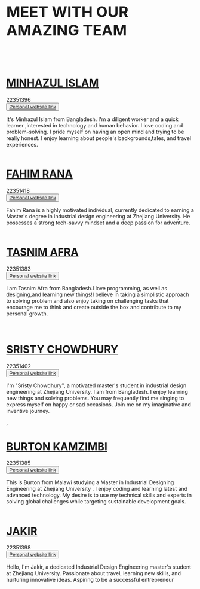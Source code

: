 
 <div class="demo">
        <div class="container">
            <div class="row text-center">
                <h1 class="white" style="text-align:left; font-size:40px;">MEET WITH OUR AMAZING TEAM </h1>
                <br>
                <br>
            </div>

<div class="row">
                <div class="col-md-4 col-sm-6">
                    <div class="our-team">
                        <div class="pic">
                            <img src="IMAGE/profile/minhaz.png" alt=""/>
                        </div>
                        <div class="team-content">
                        <h1><a href="https://minhazul249602.github.io/cv/">MINHAZUL ISLAM</a></h1>
                            <span class="post">22351396</span><br>
                             <button class="button button1"><a href="https://minhazul249602.github.io/cv/">Personal website link</a></button>
                            <p class="description">
                              It's Minhazul Islam from Bangladesh. I'm a diligent worker and a quick learner 
                                  ,interested in technology and human behavior. I love coding and problem-solving. 
                                  I pride myself on having an open mind and trying to be really honest. I enjoy learning about people's backgrounds,tales, and travel experiences.
                            </p>
                        </div>
                    </div>
                </div>

<div class="col-md-4 col-sm-6">
                    <div class="our-team">
                        <div class="pic">
                        <img src="IMAGE/profile/fahim.jpg" alt=""/>
                        </div>
                        <div class="team-content">
                        <h1><a href="https://fahim-rana.github.io/fahim_cv/">FAHIM RANA</a></h1>
                            <span class="post">22351418</span><br>
                             <button class="button button1"><a href="https://fahim-rana.github.io/fahim_cv/">Personal website link</a></button>
                            <p class="description">
                                 Fahim Rana is a highly motivated individual, currently dedicated to 
                                earning a Master's degree in industrial design engineering at Zhejiang 
                                University. He possesses a strong tech-savvy mindset and a deep passion for 
                                 adventure.</p>
                        </div>
                    </div>
                </div>
            </div>
        </div>
    </div>
 <div class="demo">
        <div class="container">
            

<div class="row">
                <div class="col-md-4 col-sm-6">
                    <div class="our-team">
                        <div class="pic">
                            <img src="IMAGE/profile/afra.png" alt=""/>
                        </div>
                        <div class="team-content">
                        <h1><a href="https://afratasmim.github.io/personal-website/">TASNIM AFRA</a></h1>
                            <span class="post"> 22351383</span> <br>
                             <button class="button button1"><a href="https://afratasmim.github.io/personal-website/">Personal website link</a></button>
                            <p class="description">
                                   I am  Tasnim Afra from Bangladesh.I love programming, as well as designing,and 
                                   learning new things!I believe in taking a simplistic approach to solving problem 
                                   and also enjoy taking on challenging tasks that encourage me to think and create 
                                   outside the box and contribute to my personal growth.</p>
                        </div>
                    </div>
                </div>

<div class="col-md-4 col-sm-6">
                    <div class="our-team">
                        <div class="pic">
                        <img src="IMAGE/profile/sristy.jpg" alt=""/>
                        </div>
                        <BR>
                        <div class="team-content">
                        <h1><a href="https://chowdhurysristy.github.io/my_cv/">SRISTY CHOWDHURY</a></h1>
                            <span class="post">22351402</span> <br>
                             <button class="button button1"><a href="https://chowdhurysristy.github.io/my_cv/">Personal website link</a></button>
                            <p class="description">
                                I'm "Sristy Chowdhury", a motivated master's student in industrial design engineering at Zhejiang University. I am from Bangladesh. I enjoy learning new things and solving problems. You may frequently find me singing to express myself on happy or sad occasions. Join me on my imaginative and inventive journey.
                            </p>
                        </div>
                    </div>
                </div>
            </div>
        </div>
    </div>
 <div class="demo">
        <div class="container">
            

<div class="row">
                <div class="col-md-4 col-sm-6">
                    <div class="our-team">
                        <div class="pic">
                        <img src="IMAGE/profile/burton.jpg" alt=""/>
                        </div>
                        <div class="team-content">,
                            <h3 class="title"></h3>
                            <h1><a href="https://bkamzimbi.github.io/cv/">BURTON KAMZIMBI</a></h1>
                            <span class="post">22351385</span> <br>
                            <button class="button button1"><a href="https://bkamzimbi.github.io/cv/">Personal website link</a></button>
                            <p class="description">
                               This is Burton from Malawi studying a Master in Industrial 
                               Designing Engineering at Zhejiang University . I enjoy coding and 
                                learning latest and advanced technology. My desire  is to use my technical 
                                 skills  and experts in solving global challenges while targeting sustainable development goals.
                            </p>
                        </div>
                    </div>
                </div>

<div class="col-md-4 col-sm-6">
                    <div class="our-team">
                        <div class="pic">
                            <img src="IMAGE/profile/zakir.jpg" alt=""/>
                        </div>
                        <div class="team-content">
                        <h1><a href="https://jakir669.github.io/jakirs_page/">JAKIR</a></h1>
                            <span class="post">22351398</span> <br>
                             <button class="button button1"><a href="https://jakir669.github.io/jakirs_page/">Personal website link</a></button>
                            <p class="description">
                               Hello, I'm Jakir, a dedicated Industrial Design Engineering master's
                                student at Zhejiang University. Passionate about travel, learning new skills, 
                                and nurturing innovative ideas. Aspiring to be a successful entrepreneur
                            </p>
                        </div>
                    </div>
                </div>
            </div>
        </div>
    </div>
